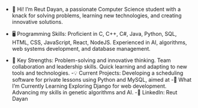 - 👋 Hi! I’m Reut Dayan, a passionate Computer Science student with a knack for solving problems, learning new technologies, and creating innovative solutions.
- 🖥️ Programming Skills:
    Proficient in C, C++, C#, Java, Python, SQL, HTML, CSS, JavaScript, React, NodeJS.
    Experienced in AI, algorithms, web systems development, and database management.

- 🎯 Key Strengths:
    Problem-solving and innovative thinking.
    Team collaboration and leadership skills.
    Quick learning and adapting to new tools and technologies.
-💡 Current Projects:
    Developing a scheduling software for private lessons using Python and MySQL, aimed at 
-🚀 What I’m Currently Learning
    Exploring Django for web development.
    Advancing my skills in genetic algorithms and AI.
-💼 LinkedIn: Reut Dayan


<!---
reutDayan1/reutDayan1 is a ✨ special ✨ repository because its `README.md` (this file) appears on your GitHub profile.
You can click the Preview link to take a look at your changes.
--->

